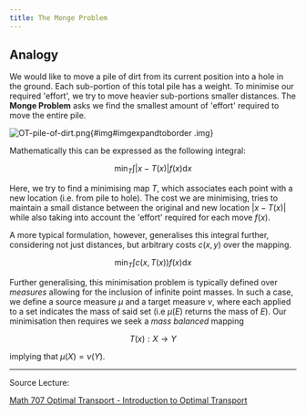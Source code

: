 ```yaml
---
title: The Monge Problem
---
```


## Analogy

We would like to move a pile of dirt from its current position into a hole in the ground.
Each sub-portion of this total pile has a weight. To minimise our required 'effort', we
try to move heavier sub-portions smaller distances. The **Monge Problem** asks we find 
the smallest amount of 'effort' required to move the entire pile.

![OT-pile-of-dirt.png](/img/notes/OT-pile-of-dirt.png){#img#imgexpandtoborder .img}

Mathematically this can be expressed as the following integral:

$$
\text{min}_T \int \left | x - T(x) \right | f(x) \text{d}x
$$

Here, we try to find a minimising map $T$, which associates each point with a new location
(i.e. from pile to hole). The cost we are minimising, tries to maintain a small distance
between the original and new location $\left | x - T(x) \right |$ while also taking into
account the 'effort' required for each move $f(x)$.

A more typical formulation, however, generalises this integral further, considering
not just distances, but arbitrary costs $c(x, y)$ over the mapping.

$$
\text{min}_T \int c(x, T(x)) f(x) \text{d}x
$$

Further generalising, this minimisation problem is typically defined over *measures* allowing
for the inclusion of infinite point masses. In such a case, we define a source measure $\mu$
and a target measure $\nu$, where each applied to a set indicates the mass of said set (i.e 
$\mu(E)$ returns the mass of $E$). Our minimisation then requires we seek a *mass balanced*
mapping

$$
T(x): X \rightarrow Y
$$

implying that $\mu(X) = \nu(Y)$.

---

Source Lecture:

[Math 707 Optimal Transport - Introduction to Optimal Transport](https://youtu.be/kjOBJP7gglw)